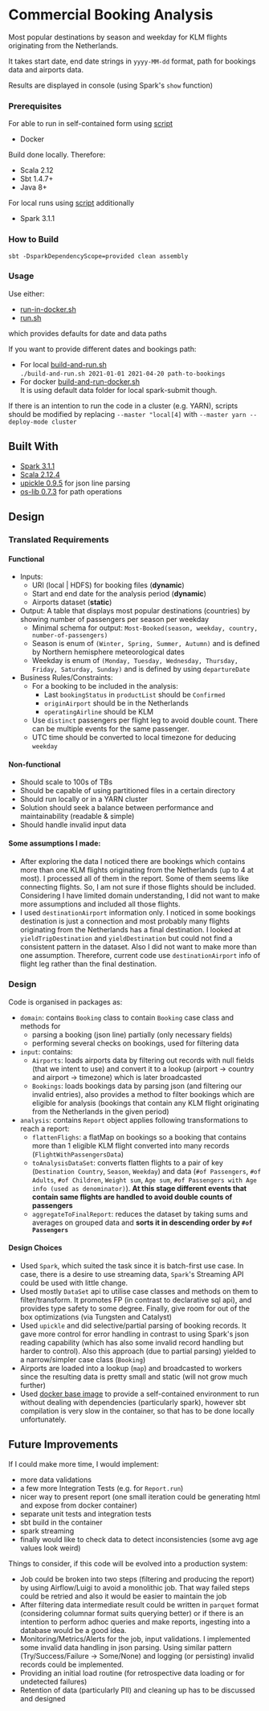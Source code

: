 # Commercial Booking Analysis

Most popular destinations by season and weekday for KLM flights originating from the Netherlands.

It takes start date, end date strings in `yyyy-MM-dd` format, path for bookings data and airports data. 

Results are displayed in console (using Spark's `show` function)

### Prerequisites

For able to run in self-contained form using [script](build-and-run-docker.sh)
* Docker  

Build done locally. Therefore: 
* Scala 2.12
* Sbt 1.4.7+
* Java 8+

For local runs using [script](build-and-run.sh) additionally 
* Spark 3.1.1

### How to Build 

```
sbt -DsparkDependencyScope=provided clean assembly
```

### Usage

Use either:
* [run-in-docker.sh](run-in-docker.sh) 
* [run.sh](run.sh)

which provides defaults for date and data paths

If you want to provide different dates and bookings path:
* For local [build-and-run.sh](build-and-run.sh)  
`./build-and-run.sh 2021-01-01 2021-04-20 path-to-bookings`
* For docker [build-and-run-docker.sh](build-and-run-docker.sh)  
  It is using default data folder for local spark-submit though.
  
If there is an intention to run the code in a cluster (e.g. YARN), scripts should be modified by replacing `--master "local[4]` with `--master yarn --deploy-mode cluster`

## Built With

* [Spark 3.1.1](https://spark.apache.org/releases/spark-release-3-1-1.html)
* [Scala 2.12.4](https://www.scala-lang.org/download/2.12.4.html)
* [upickle 0.9.5](https://github.com/com-lihaoyi/upickle) for json line parsing
* [os-lib 0.7.3](https://github.com/com-lihaoyi/os-lib) for path operations

## Design

### Translated Requirements

#### Functional

* Inputs:
    * URI (local | HDFS) for booking files (**dynamic**)
    * Start and end date for the analysis period (**dynamic**) 
    * Airports dataset (**static**)
* Output: A table that displays most popular destinations (countries) by showing number of passengers per season per weekday
    * Minimal schema for output: `Most-Booked(season, weekday, country, number-of-passengers)`
    * Season is enum of `(Winter, Spring, Summer, Autumn)` and is defined by Northern hemisphere meteorological dates
    * Weekday is enum of `(Monday, Tuesday, Wednesday, Thursday, Friday, Saturday, Sunday)` and is defined by using `departureDate` 
* Business Rules/Constraints:
    * For a booking to be included in the analysis:
        * Last `bookingStatus` in `productList` should be `Confirmed`
        * `originAirport` should be in the Netherlands
        * `operatingAirline` should be KLM
    * Use `distinct` passengers per flight leg to avoid double count. There can be multiple events for the same passenger.
    * UTC time should be converted to local timezone for deducing `weekday`

#### Non-functional

* Should scale to 100s of TBs
* Should be capable of using partitioned files in a certain directory
* Should run locally or in a YARN cluster
* Solution should seek a balance between performance and maintainability (readable & simple)
* Should handle invalid input data

#### Some assumptions I made:

* After exploring the data I noticed there are bookings which contains more than one KLM flights originating from the Netherlands (up to 4 at most). I processed all of them in the report. Some of them seems like connecting flights. So, I am not sure if those flights should be included. Considering I have limited domain understanding, I did not want to make more assumptions and included all those flights.
* I used `destinationAirport` information only. I noticed in some bookings destination is just a connection and most probably many flights originating from the Netherlands has a final destination. I looked at `yieldTripDestination` and `yieldDestination` but could not find a consistent pattern in the dataset. Also I did not want to make more than one assumption. Therefore, current code use `destinationAirport` info of flight leg rather than the final destination.


### Design

Code is organised in packages as:
* `domain`: contains `Booking` class to contain `Booking` case class and methods for
    * parsing a booking (json line) partially (only necessary fields)
    * performing several checks on bookings, used for filtering data
* `input`: contains:
    * `Airports`: loads airports data by filtering out records with null fields (that we intent to use) and convert it to a lookup (airport -> country and airport -> timezone) which is later broadcasted
    * `Bookings`: loads bookings data by parsing json (and filtering our invalid entries), also provides a method to filter bookings which are eligible for analysis (bookings that contain any KLM flight originating from the Netherlands in the given period)
* `analysis`: contains `Report` object applies following transformations to reach a report:
    * `flattenFlighs`: a flatMap on bookings so a booking that contains more than 1 eligible KLM flight converted into many records (`FlightWithPassengersData`)
    * `toAnalysisDataSet`: converts flatten flights to a pair of key (`Destination Country`, `Season`, `Weekday`) and data (`#of Passengers`, `#of Adults`, `#of Children`, `Weight sum`, `Age sum`, `#of Passengers with Age info (used as denominator)`). **At this stage different events that contain same flights are handled to avoid double counts of passengers** 
    * `aggregateToFinalReport`: reduces the dataset by taking sums and averages on grouped data and **sorts it in descending order by `#of Passengers`**

#### Design Choices

* Used `Spark`, which suited the task since it is batch-first use case. In case, there is a desire to use streaming data, `Spark`'s Streaming API could be used with little change.
* Used mostly `DataSet` api to utilise case classes and methods on them to filter/transform. It promotes FP (in contrast to declarative sql api), and provides type safety to some degree. Finally, give room for out of the box optimizations (via Tungsten and Catalyst)
* Used `upickle` and did selective/partial parsing of booking records. It gave more control for error handling in contrast to using Spark's json reading capability (which has also some invalid record handling but harder to control). Also this approach (due to partial parsing) yielded to a narrow/simpler case class (`Booking`)
* Airports are loaded into a lookup (`map`) and broadcasted to workers since the resulting data is pretty small and static (will not grow much further)
* Used [docker base image](https://github.com/big-data-europe/docker-spark) to provide a self-contained environment to run without dealing with dependencies (particularly spark), however sbt compilation is very slow in the container, so that has to be done locally unfortunately.



## Future Improvements

If I could make more time, I would implement:
* more data validations
* a few more Integration Tests (e.g. for `Report.run`)
* nicer way to present report (one small iteration could be generating html and expose from docker container)
* separate unit tests and integration tests
* sbt build in the container 
* spark streaming
* finally would like to check data to detect inconsistencies (some avg age values look weird)

Things to consider, if this code will be evolved into a production system:
* Job could be broken into two steps (filtering and producing the report) by using Airflow/Luigi to avoid a monolithic job. That way failed steps could be retried and also it would be easier to maintain the job
* After filtering data intermediate result could be written in `parquet` format (considering columnar format suits querying better) or if there is an intention to perform adhoc queries and make reports, ingesting into a database would be a good idea.
* Monitoring/Metrics/Alerts for the job, input validations. I implemented some invalid data handling in json parsing. Using similar pattern (Try/Success/Failure -> Some/None) and logging (or persisting) invalid records could be implemented.
* Providing an initial load routine (for retrospective data loading or for undetected failures)
* Retention of data (particularly PII) and cleaning up has to be discussed and designed